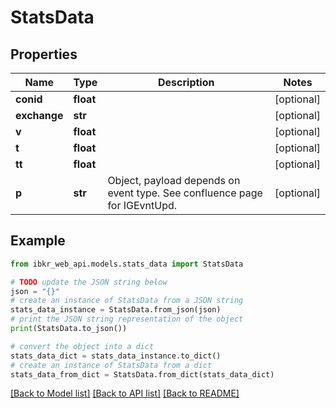 # StatsData


## Properties

Name | Type | Description | Notes
------------ | ------------- | ------------- | -------------
**conid** | **float** |  | [optional] 
**exchange** | **str** |  | [optional] 
**v** | **float** |  | [optional] 
**t** | **float** |  | [optional] 
**tt** | **float** |  | [optional] 
**p** | **str** | Object, payload depends on event type. See confluence page for IGEvntUpd. | [optional] 

## Example

```python
from ibkr_web_api.models.stats_data import StatsData

# TODO update the JSON string below
json = "{}"
# create an instance of StatsData from a JSON string
stats_data_instance = StatsData.from_json(json)
# print the JSON string representation of the object
print(StatsData.to_json())

# convert the object into a dict
stats_data_dict = stats_data_instance.to_dict()
# create an instance of StatsData from a dict
stats_data_from_dict = StatsData.from_dict(stats_data_dict)
```
[[Back to Model list]](../README.md#documentation-for-models) [[Back to API list]](../README.md#documentation-for-api-endpoints) [[Back to README]](../README.md)



